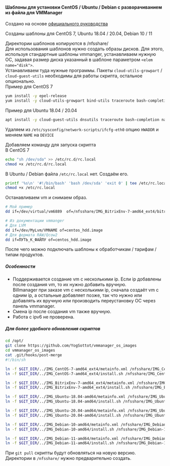 #### Шаблоны для установки CentOS / Ubuntu / Debian с разворачиванием из файла для VMManager  

Создано на основе [официального руководства](https://docs.ispsystem.ru/vmmanager-kvm/shablony-os-i-retsepty/shablony-os/sozdanie-shablonov-os#id-%D0%A1%D0%BE%D0%B7%D0%B4%D0%B0%D0%BD%D0%B8%D0%B5%D1%88%D0%B0%D0%B1%D0%BB%D0%BE%D0%BD%D0%BE%D0%B2%D0%9E%D0%A1-CentOS%D1%81%D1%80%D0%B0%D0%B7%D0%B2%D0%BE%D1%80%D0%B0%D1%87%D0%B8%D0%B2%D0%B0%D0%BD%D0%B8%D0%B5%D0%BC%D0%B8%D0%B7%D1%84%D0%B0%D0%B9%D0%BB%D0%B0)

Созданы шаблоны для CentOS 7, Ubuntu 18.04 / 20.04, Debian 10 / 11  

Директории шаблонов копируются в /nfsshare/  
Для использования шаблонов нужно создать образы дисков. Для этого, используя стандартные шаблоны vmmanger, устанавливаем нужную ОС, задавая размер диска указанный в шаблоне параметром ```<elem name="disk">```.  
Устанавливаем туда нужные программы. Пакеты ```cloud-utils-growpart``` / ```cloud-guest-utils``` необходимы для работы скрипта, остальное опционально.  
Пример для CentOS 7  

```bash
yum install -y epel-release
yum install -y cloud-utils-growpart bind-utils traceroute bash-completion bash-completion-extras nano ncdu net-tools wget byobu deltarpm
```

Пример для Ubuntu 18.04 / 20.04  

```bash
apt install -y cloud-guest-utils dnsutils traceroute bash-completion nano ncdu net-tools wget byobu locales-all
```

Удаляем из ```/etc/sysconfig/network-scripts/ifcfg-eth0```
опцию ```HWADDR``` и меняем ```NAME``` на ```DEVICE```  

Добавляем команду для запуска скрипта  
В CentOS 7

```bash
echo "sh /dev/sda" >> /etc/rc.d/rc.local
chmod +x /etc/rc.d/rc.local
```

В Ubuntu / Debian файла ```/etc/rc.local``` нет. Создаём его.

```bash
printf '%s\n' '#!/bin/bash' 'bash /dev/sda' 'exit 0' | tee /etc/rc.local
chmod +x /etc/rc.local
```

Останавливаем vm и снимаем образ.  

```bash
# Мой пример
dd if=/dev/virtual/vm6889  of=/nfsshare/IMG_BitrixEnv-7-amd64_ext4/bitrixenv_7_hdd.image bs=16M status=progress

# Из документации vmmanger  
# Для LVM
dd if=/dev/MyLvm/VMNAME of=centos_hdd.image
# Для формата RAW/Qcow2
dd if=ПУТЬ_К_ФАЙЛУ of=centos_hdd.image
```

После чего можно подключать шаблоны к обработчикам / тарифам / типам продуктов.  

##### Особенности  

- Поддерживается создание vm с несколькими ip. Если ip добавлены после создания vm, то их нужно добавить вручную.  
  Billmanager при заказе vm с несколькими ip, сначала создаёт vm с одним ip, а остальные добавляет позже, так что нужно или добавлять их вручную или производить переустановку ОС через панель vmmanager.
- Смена ip после создания vm также вручную.  
- Работа с ipv6 не проверена.  

##### Для более удобного обновления скриптов

```bash
cd /opt/
git clone https://github.com/YogSottot/vmmanager_os_images
cd vmmanager_os_images
cat .git/hooks/post-merge 
#!/bin/sh

ln -f $GIT_DIR/../IMG_CentOS-7-amd64_ext4/metainfo.xml /nfsshare/IMG_CentOS-7-amd64_ext4/
ln -f $GIT_DIR/../IMG_CentOS-7-amd64_ext4/install.sh /nfsshare/IMG_CentOS-7-amd64_ext4/

ln -f $GIT_DIR/../IMG_BitrixEnv-7-amd64_ext4/metainfo.xml /nfsshare/IMG_BitrixEnv-7-amd64_ext4/
ln -f $GIT_DIR/../IMG_BitrixEnv-7-amd64_ext4/install.sh /nfsshare/IMG_BitrixEnv-7-amd64_ext4/

ln -f $GIT_DIR/../IMG_Ubuntu-18.04-amd64/metainfo.xml /nfsshare/IMG_Ubuntu-18.04-amd64/
ln -f $GIT_DIR/../IMG_Ubuntu-18.04-amd64/install.sh /nfsshare/IMG_Ubuntu-18.04-amd64/

ln -f $GIT_DIR/../IMG_Ubuntu-20.04-amd64/metainfo.xml /nfsshare/IMG_Ubuntu-20.04-amd64/
ln -f $GIT_DIR/../IMG_Ubuntu-20.04-amd64/install.sh /nfsshare/IMG_Ubuntu-20.04-amd64/

ln -f $GIT_DIR/../IMG_Debian-10-amd64/metainfo.xml /nfsshare/IMG_Debian-10-amd64/
ln -f $GIT_DIR/../IMG_Debian-10-amd64/install.sh /nfsshare/IMG_Debian-10-amd64/

ln -f $GIT_DIR/../IMG_Debian-11-amd64/metainfo.xml /nfsshare/IMG_Debian-11-amd64/
ln -f $GIT_DIR/../IMG_Debian-11-amd64/install.sh /nfsshare/IMG_Debian-11-amd64/

```

При ```git pull``` скрипты будут обновляться на новую версию.  
Директории в ```/nfsshare/``` нужно предварительно создать.
